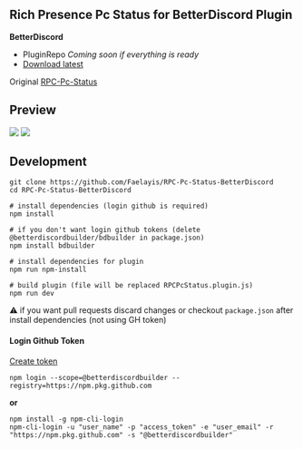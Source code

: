 ## **Rich Presence Pc Status for BetterDiscord Plugin**

**BetterDiscord**

-   PluginRepo _Coming soon if everything is ready_
-   [Download latest](https://github.com/Faelayis/RPC-Pc-Status-BetterDiscord/releases/download/v2.5.0/RPCPcStatus.plugin.js)

Original [RPC-Pc-Status](https://github.com/Faelayis/RPC-Pc-Status#readme)<br>

## Preview

![](https://user-images.githubusercontent.com/48393914/167441799-19f7e2d6-8fad-43db-a653-08d6b6295c8c.png)
![](https://user-images.githubusercontent.com/48393914/170522040-36a1eebd-39d4-45af-a86c-2127d99d0fb2.png)


## Development
```
git clone https://github.com/Faelayis/RPC-Pc-Status-BetterDiscord
cd RPC-Pc-Status-BetterDiscord

# install dependencies (login github is required)
npm install

# if you don't want login github tokens (delete @betterdiscordbuilder/bdbuilder in package.json)
npm install bdbuilder

# install dependencies for plugin
npm run npm-install

# build plugin (file will be replaced RPCPcStatus.plugin.js)
npm run dev
```
⚠️ if you want pull requests discard changes or checkout `package.json` after install dependencies (not using GH token)

#### Login Github Token
[Create token](https://github.com/settings/tokens/new?description=Github%20NPM%20registry&scopes=repo%2Cread%3Apackages)
```
npm login --scope=@betterdiscordbuilder --registry=https://npm.pkg.github.com
```
**or**
```
npm install -g npm-cli-login
npm-cli-login -u "user_name" -p "access_token" -e "user_email" -r "https://npm.pkg.github.com" -s "@betterdiscordbuilder"
```
